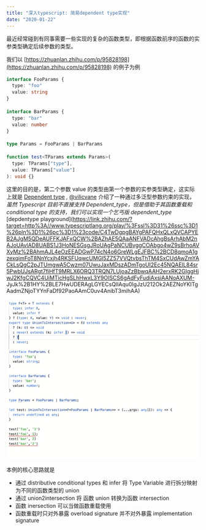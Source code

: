```yaml
---
title: "深入typescript: 简易dependent type实现"
date: "2020-01-22"
---
```


最近经常碰到有同事需要一些实现的复杂的函数类型，即根据函数前序的函数的实参类型确定后续参数的类型。

我们以 [https://zhuanlan.zhihu.com/p/95828198](https://zhuanlan.zhihu.com/p/95828198) 的例子为例

```ts
interface FooParams {
  type: "foo"
  value: string
}

interface BarParams {
  type: "bar"
  value: number
}

type Params = FooParams | BarParams

function test<TParams extends Params>(
  type: TParams["type"],
  value: TParams["value"]
): void {}
```

这里的目的是，第二个参数 value 的类型由第一个参数的实参类型确定，这实际上就是 [ Dependent type](https://link.zhihu.com/?target=https%3A//en.wikipedia.org/wiki/Dependent_type)
_,_ [ @vilicvane](https://www.zhihu.com/people/6592d2c5a3dddd32d607475fe8493b6c)
介绍了一种通过多泛型参数约束的实现， _虽然 Typescript 目前不直接支持 Dependent_type，但是借助于其函数重载和 conditional
type 的支持，我们可以实现一个乞丐版 dependent_type_ [depdentype playground](https://link.zhihu.com/?target=http%3A//www.typescriptlang.org/play/%3Fssl%3D31%26ssc%3D1%26pln%3D1%26pc%3D1%23code/C4TwDgpgBAYgPAFQHxQLxQVCAPYEB2AJgM5QDeAUFFKJAFxQCW%2BAZhAE5QAaANFVADcAhgBsArhAbM2nAJoUAvlAD8UABS1J3HoNESGsgJRoUAgPaNCUBvggCOAbgo4wZ9sBrhoAVXyMz%2BAhmAJL4eOzEEADGwP74cN4o6GreWLgEJFBC%2BCD8qmoA1gzexqimFoT8NnYcxjh4RKSFUqwcUMGl5ZZ57VVQtvbsThTM4SxCUdAwZmYACkLsQgC2pJTUmgwA5Cwzm07UwuJaxMDszADmTgoUI2Ec45NQAEIL84sr5PwbUJsARgt7fiHfT9MRLX6ORQ3TRQN7LUjoaZzBbwqAAH2erxRK2GIggHjwJ2KfgCQVC4UiMTicHgSLhHwxL3Y9OISCS6gAdFyFudiAxsiAANoAXUM-
JyJk%2B1HY%2BLE7HwUDERAgLGYECsQlIAqu0IgJzU212Ok2AEZNoYKITgAadmZNjoTYYnFaDf92PaoAAmC0uv4AnibT3mihAA)

![](../assets/v2-808701a0d07526fb7efbce515328f051_b.jpg)

本例的核心思路就是

- 通过 distributive conditional types 和 infer 将 Type Variable 进行拆分映射为不同的函数类型的 union
- 通过 union2intersection 将 函数 union 转换为函数 intersection
- 函数 inersection 可以当做函数重载使用
- 函数重载时只对外暴露 overload signature 并不对外暴露 implementation signature
